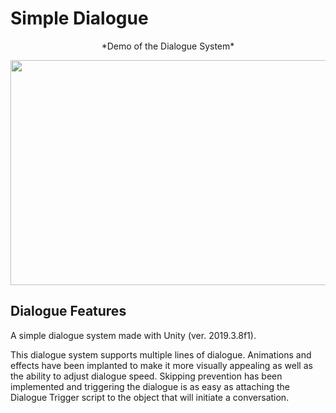 # Simple Dialogue

<p align="center">
*Demo of the Dialogue System*
</p>

<p align="center">
  <img width="640" height="360" src="https://media.giphy.com/media/j5saVW9elD41YdJmlT/giphy.gif">
</p>

## Dialogue Features
A simple dialogue system made with Unity (ver. 2019.3.8f1). 

This dialogue system supports multiple lines of dialogue. Animations and effects have been implanted to make it more visually appealing as well as the ability to adjust dialogue speed. Skipping prevention has been implemented and triggering the dialogue is as easy as attaching the Dialogue Trigger script to the object that will initiate a conversation.  


